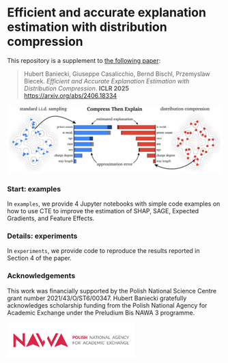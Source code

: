 # Efficient and accurate explanation estimation with distribution compression

This repository is a supplement to [the following paper](https://arxiv.org/abs/2406.18334):

> Hubert Baniecki, Giuseppe Casalicchio, Bernd Bischl, Przemyslaw Biecek. *Efficient and Accurate Explanation Estimation with Distribution Compression*. **ICLR 2025** https://arxiv.org/abs/2406.18334

![](images/fig1.png)

### Start: examples

In `examples`, we provide 4 Jupyter notebooks with simple code examples on how to use CTE to improve the estimation of SHAP, SAGE, Expected Gradients, and Feature Effects.

### Details: experiments

In `experiments`, we provide code to reproduce the results reported in Section 4 of the paper.


### Acknowledgements

This work was financially supported by the Polish National Science Centre grant number 2021/43/O/ST6/00347. Hubert Baniecki gratefully acknowledges scholarship funding from the Polish National Agency for Academic Exchange under the Preludium Bis NAWA 3 programme.

<img src="images/logo.png" width="300px">